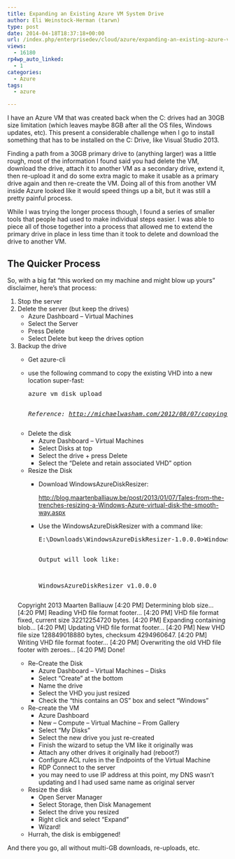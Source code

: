 ```yaml
---
title: Expanding an Existing Azure VM System Drive
author: Eli Weinstock-Herman (tarwn)
type: post
date: 2014-04-18T18:37:18+00:00
url: /index.php/enterprisedev/cloud/azure/expanding-an-existing-azure-vm-system-drive/
views:
  - 16180
rp4wp_auto_linked:
  - 1
categories:
  - Azure
tags:
  - azure

---
```

I have an Azure VM that was created back when the C: drives had an 30GB size limitation (which leaves maybe 8GB after all the OS files, Windows updates, etc). This present a considerable challenge when I go to install something that has to be installed on the C: Drive, like Visual Studio 2013.

Finding a path from a 30GB primary drive to (anything larger) was a little rough, most of the information I found said you had delete the VM, download the drive, attach it to another VM as a secondary drive, extend it, then re-upload it and do some extra magic to make it usable as a primary drive again and then re-create the VM. Doing all of this from another VM inside Azure looked like it would speed things up a bit, but it was still a pretty painful process.

While I was trying the longer process though, I found a series of smaller tools that people had used to make individual steps easier. I was able to piece all of those together into a process that allowed me to extend the primary drive in place in less time than it took to delete and download the drive to another VM.

## The Quicker Process

So, with a big fat &#8220;this worked on my machine and might blow up yours&#8221; disclaimer, here&#8217;s that process:

  1. Stop the server
  2. Delete the server (but keep the drives) 
      * Azure Dashboard &#8211; Virtual Machines
      * Select the Server
      * Press Delete
      * Select Delete but keep the drives option
  3. Backup the drive 
      * Get azure-cli
      * use the following command to copy the existing VHD into a new location super-fast: 
        <pre>azure vm disk upload <source-path&gt; <target-blob-url&gt; <target-storage-account-key&gt;</pre>
        
        _Reference: <http://michaelwasham.com/2012/08/07/copying-vhds-and-other-blobs-between-storage-accounts/>_ </li> </ul> </li> 
        
          * Delete the disk 
              * Azure Dashboard &#8211; Virtual Machines
              * Select Disks at top
              * Select the drive + press Delete
              * Select the &#8220;Delete and retain associated VHD&#8221; option
          * Resize the Disk 
              * Download WindowsAzureDiskResizer:
		  
                <http://blog.maartenballiauw.be/post/2013/01/07/Tales-from-the-trenches-resizing-a-Windows-Azure-virtual-disk-the-smooth-way.aspx>
              * Use the WindowsAzureDiskResizer with a command like: 
                <pre>E:\Downloads\WindowsAzureDiskResizer-1.0.0.0&gt;WindowsAzureDiskResizer.exe 120 "<URL for blob here&gt;"</pre>
                
                Output will look like:
                
                <pre>WindowsAzureDiskResizer v1.0.0.0
		Copyright 2013 Maarten Balliauw
		[4:20 PM] Determining blob size...
		[4:20 PM] Reading VHD file format footer...
		[4:20 PM] VHD file format fixed, current size 32212254720 bytes.
		[4:20 PM] Expanding containing blob...
		[4:20 PM] Updating VHD file format footer...
		[4:20 PM] New VHD file size 128849018880 bytes, checksum 4294960647.
		[4:20 PM] Writing VHD file format footer...
		[4:20 PM] Overwriting the old VHD file footer with zeroes...
		[4:20 PM] Done!
		</pre>
        
          * Re-Create the Disk 
              * Azure Dashboard &#8211; Virtual Machines &#8211; Disks
              * Select &#8220;Create&#8221; at the bottom
              * Name the drive
              * Select the VHD you just resized
              * Check the &#8220;this contains an OS&#8221; box and select &#8220;Windows&#8221;
          * Re-create the VM 
              * Azure Dashboard
              * New &#8211; Compute &#8211; Virtual Machine &#8211; From Gallery
              * Select &#8220;My Disks&#8221;
              * Select the new drive you just re-created
              * Finish the wizard to setup the VM like it originally was
              * Attach any other drives it originally had (reboot?)
              * Configure ACL rules in the Endpoints of the Virtual Machine
              * RDP Connect to the server
              * you may need to use IP address at this point, my DNS wasn&#8217;t updating and I had used same name as original server
          * Resize the disk 
              * Open Server Manager
              * Select Storage, then Disk Management
              * Select the drive you resized
              * Right click and select &#8220;Expand&#8221;
              * Wizard!
          * Hurrah, the disk is embiggened!</ol> 
        
        And there you go, all without multi-GB downloads, re-uploads, etc.
